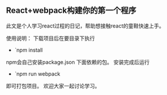## React+webpack构建你的第一个程序
此文是个人学习react过程的日记，帮助想接触react的童鞋快速上手。

使用说明：
下载项目后在要目录下执行
    
* `npm install

npm会自己安装package.json 下面依赖的包。
安装完成后运行

* `npm run webpack

即可打包项目。
欢迎大家一起讨论学习。
